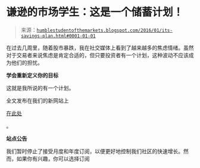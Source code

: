 <!--yml

分类：未分类

日期：2024-05-18 03:10:28

-->

# 谦逊的市场学生：这是一个储蓄计划！

> 来源：[`humblestudentofthemarkets.blogspot.com/2016/01/its-savings-plan.html#0001-01-01`](https://humblestudentofthemarkets.blogspot.com/2016/01/its-savings-plan.html#0001-01-01)

在过去几周里，随着股市暴跌，我在社交媒体上看到了越来越多的焦虑情绪。虽然对于交易者来说焦虑是肯定合适的，但只要投资者有一个计划，这种波动不应该成为他们的担忧。

**学会重新定义你的目标**

这就是我所说的有一个计划。

全文发布在我们的新网站上

[在此处](https://humblestudentofthemarkets.com/2016/01/29/its-a-savings-plan/)

。

**站点公告**

我们暂时停止了接受月度和年度订阅，以便更好地控制我们社区的快速增长。然而，如果你有兴趣，你可以选择订阅
